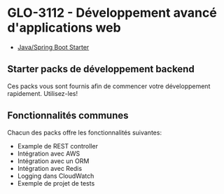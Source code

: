 # GLO-3112 - Développement avancé d'applications web

* [Java/Spring Boot Starter](https://github.com/GLO3112/backend-starter-packs/blob/master/java-starter/README.md)

## Starter packs de développement backend

Ces packs vous sont fournis afin de commencer votre développement rapidement. Utilisez-les!

## Fonctionnalités communes

Chacun des packs offre les fonctionnalités suivantes:
* Example de REST controller
* Intégration avec AWS
* Intégration avec un ORM
* Intégration avec Redis
* Logging dans CloudWatch
* Exemple de projet de tests
